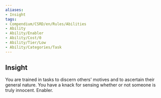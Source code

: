 ```yaml
---
aliases:
- Insight
tags:
- Compendium/CSRD/en/Rules/Abilities
- Ability
- Ability/Enabler
- Ability/Cost/0
- Ability/Tier/Low
- Ability/Categories/Task
---
```


  
## Insight  
You are trained in tasks to discern others' motives and to ascertain their general nature. You have a knack for sensing whether or not someone is truly innocent. Enabler.
